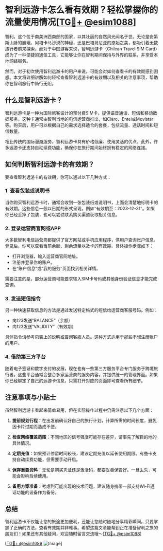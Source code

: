 # 智利远游卡怎么看有效期？轻松掌握你的流量使用情况[[TG💪+ @esim1088](https://t.me/s/esim1088)]

智利，这个位于南美洲西南部的国家，以其壮丽的自然风光闻名于世。无论是安第斯山脉的巍峨、阿塔卡马沙漠的神秘，还是巴塔哥尼亚的原始之美，都吸引着无数旅行者前来探索。而对于中国游客来说，智利远游卡（Chilean Travel SIM Card）成为了一种便捷的通信工具，它能够让你在智利期间保持与外界的联系，并享受本地网络服务。

然而，对于初次使用智利远游卡的用户来说，可能会对如何查看卡的有效期感到困惑。本文将详细讲解如何轻松查看智利远游卡的有效期以及相关的注意事项，帮助你在智利旅行中畅行无阻。

## 什么是智利远游卡？

智利远游卡是一种为国际旅客设计的预付费SIM卡，提供语音通话、短信和移动数据服务。这种卡通常由智利当地的电信运营商推出，如Claro、Entel或Movistar等。购买后，用户可以根据自己的需求选择适合的套餐，包括流量、通话时间和短信数量。

相比传统的国际漫游服务，智利远游卡具有价格低廉、使用灵活的优点。此外，许多远游卡还支持自动续费功能，确保你在旅行期间始终拥有稳定的网络连接。

## 如何判断智利远游卡的有效期？

要查看智利远游卡的有效期，你可以通过以下几种方式：

### 1. 查看包装或说明书

当你购买智利远游卡时，通常会收到一张包装纸或说明书，上面会清楚地标明卡的有效期。这些信息一般以日期的形式呈现，例如“有效期至：2023-12-31”。如果你已经丢掉了包装，也可以尝试联系购买渠道获取相关信息。

### 2. 登录运营商官网或APP

大多数智利电信运营商都提供了官方网站或手机应用程序，供用户查询账户信息。登录后，你可以查看当前余额、剩余流量以及卡的有效期。具体操作步骤如下：

- 打开浏览器，输入运营商官网地址。
- 注册并登录你的账户。
- 在“账户信息”或“我的服务”页面找到相关详情。

需要注意的是，部分运营商可能要求输入SIM卡号码或其他身份验证信息才能完成查询。

### 3. 发送短信指令

另一种快速获取信息的方法是通过发送特定格式的短信给运营商客服号码。例如：

- 向123发送“BALANCE”（余额）
- 向123发送“VALIDITY”（有效期）

具体指令请参考包装上的说明或咨询客服人员。这种方式适用于那些不想注册账户的用户。

### 4. 借助第三方平台

随着电子签证和数字支付的发展，现在也有一些第三方服务平台专门服务于跨境旅行者。这些平台通常会整合多家运营商的服务内容，并提供统一的管理界面。如果你已经绑定了自己的远游卡信息，只需打开对应的页面即可查看所有细节。

## 注意事项与小贴士

虽然智利远游卡看起来简单易用，但在实际操作过程中仍需注意以下几个方面：

1. **提前规划行程**：在出发前确认好自己的旅行计划，计算所需的时间长度，避免因卡片过期而造成不便。
   
2. **检查网络覆盖范围**：不同地区的信号强度可能存在差异，请事先了解目的地的具体情况。

3. **定期充值**：如果预计停留时间较长，建议定期充值以延长使用期限。有些卡支持自动续费功能，但需要手动开启。

4. **保存重要资料**：无论是购买凭证还是激活码，都要妥善保管好。一旦丢失，可能会影响后续使用。

5. **备用方案准备**：考虑到可能出现的技术问题，建议随身携带一部支持Wi-Fi通话功能的设备作为备份。

## 总结

智利远游卡不仅能让您的旅途更加便利，还能让您随时随地分享精彩瞬间。只要掌握了正确的方法，查看有效期并非难事。希望这篇文章能帮到正在准备智利之旅的朋友们！如果还有其他疑问，欢迎随时留言交流哦～[[TG💪+ @esim1088](https://t.me/s/esim1088)]

[[TG💪+ @esim1088](https://t.me/s/esim1088) ![Image](https://i.postimg.cc/4NQfJmqS/Snipaste-2025-05-13-00-14-12.png)]
